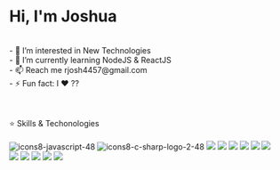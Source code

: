 <h1>Hi, I'm Joshua</h1>
<br />
- 👀 I’m interested in New Technologies<br />
- 🌱 I’m currently learning NodeJS & ReactJS<br />
- 📫 Reach me rjosh4457@gmail.com<br />
- ⚡ Fun fact: I ❤️ ??

<br /><br />
⭐ Skills & Techonologies
<br /><br />
![icons8-javascript-48](https://user-images.githubusercontent.com/23079215/188247510-b73b8140-6f7f-44ea-b62d-fbe21386b4b0.png)
![icons8-c-sharp-logo-2-48](https://user-images.githubusercontent.com/23079215/188247752-8ed29c86-7273-475e-b0d9-ad7f75e1b5ae.png)
<img src="https://img.icons8.com/color/48/000000/nodejs.png"/>
<img src="https://img.icons8.com/external-tal-revivo-color-tal-revivo/48/000000/external-react-a-javascript-library-for-building-user-interfaces-logo-color-tal-revivo.png"/>
<img src="https://img.icons8.com/color/48/000000/visual-studio-code-2019.png"/>
<img src="https://img.icons8.com/color/48/000000/graphql.png"/>
<img src="https://img.icons8.com/color/48/000000/angularjs.png"/>
<img src="https://img.icons8.com/color/48/000000/typescript.png"/>
<br />
<img src="https://img.icons8.com/color/48/000000/apollo.png"/>
<img src="https://img.icons8.com/color/48/000000/php.png"/>
<img src="https://img.icons8.com/color/48/000000/html-5--v1.png"/>
<img src="https://img.icons8.com/color/48/000000/css3.png"/>
<img src="https://img.icons8.com/color/48/000000/sass.png"/>

